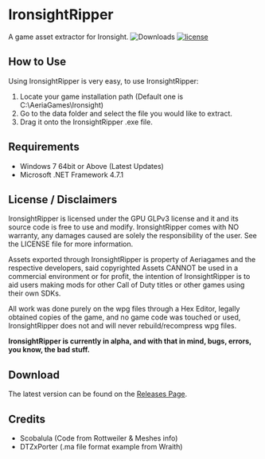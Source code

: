 # IronsightRipper

A game asset extractor for Ironsight.
![Downloads](https://img.shields.io/github/downloads/JerriGaming/IronsightRipper/total.svg) [![license](https://img.shields.io/github/license/JerriGaming/IronsightRipper.svg)]()

## How to Use 

Using IronsightRipper is very easy, to use IronsightRipper:

1. Locate your game installation path (Default one is C:\AeriaGames\Ironsight)
2. Go to the data folder and select the file you would like to extract.
3. Drag it onto the IronsightRipper .exe file.

## Requirements

* Windows 7 64bit or Above (Latest Updates)
* Microsoft .NET Framework 4.7.1

## License / Disclaimers

IronsightRipper is licensed under the GPU GLPv3 license and it and its source code is free to use and modify. IronsightRipper comes with NO warranty, any damages caused are solely the responsibility of the user. See the LICENSE file for more information.

Assets exported through IronsightRipper is property of Aeriagames and the respective developers, said copyrighted Assets CANNOT be used in a commercial environment or for profit, the intention of IronsightRipper is to aid users making mods for other Call of Duty titles or other games using their own SDKs.

All work was done purely on the wpg files through a Hex Editor, legally obtained copies of the game, and no game code was touched or used, IronsightRipper does not and will never rebuild/recompress wpg files.

**IronsightRipper is currently in alpha, and with that in mind, bugs, errors, you know, the bad stuff.**

## Download

The latest version can be found on the [Releases Page](https://github.com/JerriGaming/IronsightRipper/releases).

## Credits

* Scobalula (Code from Rottweiler & Meshes info)
* DTZxPorter (.ma file format example from Wraith)
